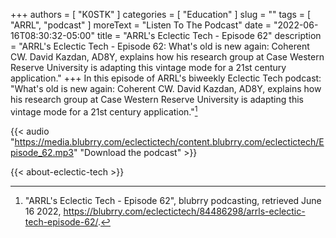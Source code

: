 +++
authors = [ "K0STK" ]
categories = [ "Education" ]
slug = ""
tags = [ "ARRL", "podcast" ]
moreText = "Listen To The Podcast"
date = "2022-06-16T08:30:32-05:00"
title = "ARRL's Eclectic Tech - Episode 62"
description = "ARRL's Eclectic Tech - Episode 62: What's old is new again: Coherent CW. David Kazdan, AD8Y, explains how his research group at Case Western Reserve University is adapting this vintage mode for a 21st century application."
+++
In this episode of ARRL's biweekly Eclectic Tech podcast: "What's old is new again: Coherent CW. David Kazdan, AD8Y, explains how his research group at Case Western Reserve University is adapting this vintage mode for a 21st century application."[^1]

[^1]: "ARRL's Eclectic Tech - Episode 62", blubrry podcasting, retrieved June 16 2022, https://blubrry.com/eclectictech/84486298/arrls-eclectic-tech-episode-62/.

<!--more-->

{{< audio "https://media.blubrry.com/eclectictech/content.blubrry.com/eclectictech/Episode_62.mp3" "Download the podcast" >}}

{{< about-eclectic-tech >}}
